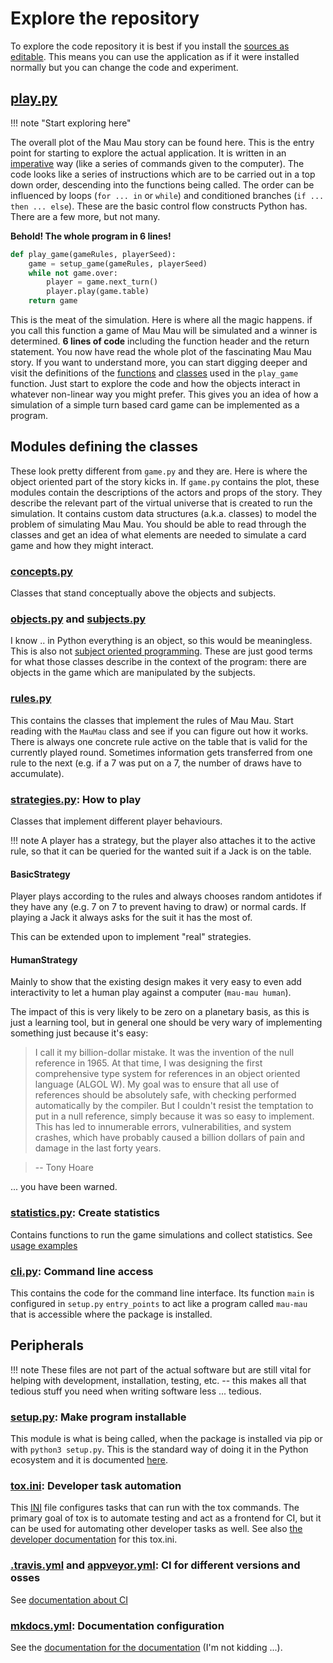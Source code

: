 # Explore the repository

To explore the code repository it is best if you install the [sources as editable](../dev/getting-started.md). This means you can use the application as if it were installed normally but you can change the code and experiment.

## [play.py](https://github.com/obestwalter/mau-mau/blob/master/mau_mau/play.py)

!!! note "Start exploring here"

The overall plot of the Mau Mau story can be found here. This is the entry point for starting to explore the actual application. It is written in an [imperative](https://en.wikipedia.org/wiki/Imperative_programming) way (like a series of commands given to the computer). The code looks like a series of instructions which are to be carried out in a top down order, descending into the functions being called. The order can be influenced by loops (`for ... in` or `while`) and conditioned branches (`if ... then ... else`). These are the basic control flow constructs Python has. There are a few more, but not many.

**Behold! The whole program in 6 lines!**

```python
def play_game(gameRules, playerSeed):
    game = setup_game(gameRules, playerSeed)
    while not game.over:
        player = game.next_turn()
        player.play(game.table)
    return game
```

This is the meat of the simulation. Here is where all the magic happens. if you call this function a game of Mau Mau will be simulated and a winner is determined. **6 lines of code** including the function header and the return statement. You now have read the whole plot of the fascinating Mau Mau story. If you want to understand more, you can start digging deeper and visit the definitions of the [functions](https://docs.python.org/3/glossary.html#term-function) and [classes](https://docs.python.org/3/tutorial/classes.html) used in the `play_game` function. Just start to explore the code and how the objects interact in whatever non-linear way you might prefer. This gives you an idea of how a simulation of a simple turn based card game can be implemented as a program.

## Modules defining the classes

These look pretty different from `game.py` and they are. Here is where the object oriented part of the story kicks in. If `game.py` contains the plot, these modules contain the descriptions of the actors and props of the story. They describe the relevant part of the virtual universe that is created to run the simulation. It contains custom data structures (a.k.a. classes) to model the problem of simulating Mau Mau. You should be able to read through the classes and get an idea of what elements are needed to simulate a card game and how they might interact.

### [concepts.py](https://github.com/obestwalter/mau-mau/blob/master/mau_mau/concepts.py)

Classes that stand conceptually above the objects and subjects.

### [objects.py](https://github.com/obestwalter/mau-mau/blob/master/mau_mau/objects.py) and [subjects.py](https://github.com/obestwalter/mau-mau/blob/master/mau_mau/subjects.py)

I know .. in Python everything is an object, so this would be meaningless. This is also not [subject oriented programming](https://en.wikipedia.org/wiki/Subject-oriented_programming). These are just good terms for what those classes describe in the context of the program: there are objects in the game which are manipulated by the subjects.

### [rules.py](https://github.com/obestwalter/mau-mau/blob/master/mau_mau/rules.py)

This contains the classes that implement the rules of Mau Mau. Start reading with the `MauMau` class and see if you can figure out how it works. There is always one concrete rule active on the table that is valid for the currently played round. Sometimes information gets transferred from one rule to the next (e.g. if a 7 was put on a 7, the number of draws have to accumulate).

### [strategies.py](https://github.com/obestwalter/mau-mau/blob/master/mau_mau/strategies.py): How to play

Classes that implement different player behaviours.

!!! note
    A player has a strategy, but the player also attaches it to the active rule, so that it can be queried for the wanted suit if a Jack is on the table.

#### BasicStrategy

Player plays according to the rules and always chooses random antidotes if they have any (e.g. 7 on 7 to prevent having to draw) or normal cards. If playing a Jack it always asks for the suit it has the most of.

This can be extended upon to implement "real" strategies.

#### HumanStrategy

Mainly to show that the existing design makes it very easy to even add interactivity to let a human play against a computer (`mau-mau human`).

The impact of this is very likely to be zero on a planetary basis, as this is just a learning tool, but in general one should be very wary of implementing something just because it's easy:

> I call it my billion-dollar mistake. It was the invention of the null reference in 1965. At that time, I was designing the first comprehensive type system for references in an object oriented language (ALGOL W). My goal was to ensure that all use of references should be absolutely safe, with checking performed automatically by the compiler. But I couldn't resist the temptation to put in a null reference, simply because it was so easy to implement. This has led to innumerable errors, vulnerabilities, and system crashes, which have probably caused a billion dollars of pain and damage in the last forty years.

> -- Tony Hoare

... you have been warned.

### [statistics.py](https://github.com/obestwalter/mau-mau/blob/master/mau_mau/statistics.py): Create statistics

Contains functions to run the game simulations and collect statistics. See [usage examples](../guide/usage.md#collect-statistics)

### [cli.py](https://github.com/obestwalter/mau-mau/blob/master/mau_mau/cli.py): Command line access

This contains the code for the command line interface. Its function `main` is configured in `setup.py` `entry_points` to act like a program called `mau-mau` that is accessible where the package is installed.

## Peripherals

!!! note
    These files are not part of the actual software but are still vital for helping with development, installation, testing, etc. -- this makes all that tedious stuff you need when writing software less ... tedious.

### [setup.py](https://github.com/obestwalter/mau-mau/blob/master/setup.py): Make program installable

This module is what is being called, when the package is installed via pip or with `python3 setup.py`. This is the standard way of doing it in the Python ecosystem and it is documented [here](https://docs.python.org/3.5/distutils/setupscript.html).

### [tox.ini](https://github.com/obestwalter/mau-mau/blob/master/tox.ini): Developer task automation

This [INI](https://en.wikipedia.org/wiki/INI_file) file configures tasks that can run with the tox commands. The primary goal of tox is to automate testing and act as a frontend for CI, but it can be used for automating other developer tasks as well. See also [the developer documentation](../dev/tox.md) for this tox.ini.

### [.travis.yml](https://github.com/obestwalter/mau-mau/blob/master/.travis.yml) and [appveyor.yml](https://github.com/obestwalter/mau-mau/blob/master/appveyor.yml): CI for different versions and osses

See [documentation about CI](../dev/ci.md)

### [mkdocs.yml](https://github.com/obestwalter/mau-mau/blob/master/mkdocs.yml): Documentation configuration

See the [documentation for the documentation](../dev/docs.md) (I'm not kidding ...).
